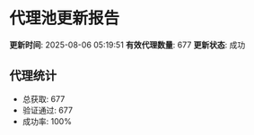# 代理池更新报告

**更新时间**: 2025-08-06 05:19:51
**有效代理数量**: 677
**更新状态**:  成功

## 代理统计
- 总获取: 677
- 验证通过: 677
- 成功率: 100%
